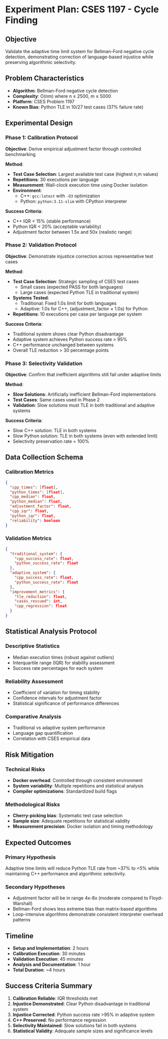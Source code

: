 # Experiment Plan: CSES 1197 - Cycle Finding

## Objective
Validate the adaptive time limit system for Bellman-Ford negative cycle detection, demonstrating correction of language-based injustice while preserving algorithmic selectivity.

## Problem Characteristics
- **Algorithm**: Bellman-Ford negative cycle detection
- **Complexity**: O(nm) where n ≤ 2500, m ≤ 5000
- **Platform**: CSES Problem 1197
- **Known Bias**: Python TLE in 10/27 test cases (37% failure rate)

## Experimental Design

### Phase 1: Calibration Protocol
**Objective**: Derive empirical adjustment factor through controlled benchmarking

**Method**:
- **Test Case Selection**: Largest available test case (highest n,m values)
- **Repetitions**: 30 executions per language
- **Measurement**: Wall-clock execution time using Docker isolation
- **Environment**: 
  - C++: `gcc:latest` with `-O3` optimization
  - Python: `python:3.11-slim` with CPython interpreter

**Success Criteria**:
- C++ IQR < 15% (stable performance)
- Python IQR < 20% (acceptable variability)
- Adjustment factor between 1.5x and 50x (realistic range)

### Phase 2: Validation Protocol
**Objective**: Demonstrate injustice correction across representative test cases

**Method**:
- **Test Case Selection**: Strategic sampling of CSES test cases
  - Small cases (expected PASS for both languages)
  - Large cases (expected Python TLE in traditional system)
- **Systems Tested**:
  - Traditional: Fixed 1.0s limit for both languages
  - Adaptive: 1.0s for C++, (adjustment_factor × 1.0s) for Python
- **Repetitions**: 10 executions per case per language per system

**Success Criteria**:
- Traditional system shows clear Python disadvantage
- Adaptive system achieves Python success rate > 95%
- C++ performance unchanged between systems
- Overall TLE reduction > 30 percentage points

### Phase 3: Selectivity Validation
**Objective**: Confirm that inefficient algorithms still fail under adaptive limits

**Method**:
- **Slow Solutions**: Artificially inefficient Bellman-Ford implementations
- **Test Cases**: Same cases used in Phase 2
- **Validation**: Slow solutions must TLE in both traditional and adaptive systems

**Success Criteria**:
- Slow C++ solution: TLE in both systems
- Slow Python solution: TLE in both systems (even with extended limit)
- Selectivity preservation rate = 100%

## Data Collection Schema

### Calibration Metrics
```json
{
  "cpp_times": [float],
  "python_times": [float], 
  "cpp_median": float,
  "python_median": float,
  "adjustment_factor": float,
  "cpp_iqr": float,
  "python_iqr": float,
  "reliability": boolean
}
```

### Validation Metrics
```json
{
  "traditional_system": {
    "cpp_success_rate": float,
    "python_success_rate": float
  },
  "adaptive_system": {
    "cpp_success_rate": float,
    "python_success_rate": float
  },
  "improvement_metrics": {
    "tle_reduction": float,
    "cases_rescued": int,
    "cpp_regression": float
  }
}
```

## Statistical Analysis Protocol

### Descriptive Statistics
- Median execution times (robust against outliers)
- Interquartile range (IQR) for stability assessment
- Success rate percentages for each system

### Reliability Assessment
- Coefficient of variation for timing stability
- Confidence intervals for adjustment factor
- Statistical significance of performance differences

### Comparative Analysis
- Traditional vs adaptive system performance
- Language gap quantification
- Correlation with CSES empirical data

## Risk Mitigation

### Technical Risks
- **Docker overhead**: Controlled through consistent environment
- **System variability**: Multiple repetitions and statistical analysis
- **Compiler optimizations**: Standardized build flags

### Methodological Risks
- **Cherry-picking bias**: Systematic test case selection
- **Sample size**: Adequate repetitions for statistical validity
- **Measurement precision**: Docker isolation and timing methodology

## Expected Outcomes

### Primary Hypothesis
Adaptive time limits will reduce Python TLE rate from ~37% to <5% while maintaining C++ performance and algorithmic selectivity.

### Secondary Hypotheses
- Adjustment factor will be in range 4x-8x (moderate compared to Floyd-Warshall)
- Bellman-Ford shows less extreme bias than matrix-based algorithms
- Loop-intensive algorithms demonstrate consistent interpreter overhead patterns

## Timeline
- **Setup and Implementation**: 2 hours
- **Calibration Execution**: 30 minutes
- **Validation Execution**: 45 minutes
- **Analysis and Documentation**: 1 hour
- **Total Duration**: ~4 hours

## Success Criteria Summary
1. **Calibration Reliable**: IQR thresholds met
2. **Injustice Demonstrated**: Clear Python disadvantage in traditional system
3. **Injustice Corrected**: Python success rate >95% in adaptive system
4. **C++ Preserved**: No performance regression
5. **Selectivity Maintained**: Slow solutions fail in both systems
6. **Statistical Validity**: Adequate sample sizes and significance levels

